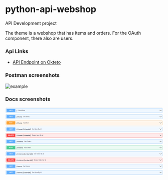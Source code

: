 # python-api-webshop
API Development project

The theme is a webshop that has items and orders. For the OAuth component, there also are users.

### Api Links
- [API Endpoint on Okteto](https://example-rmetdep.cloud.okteto.net)

### Postman screenshots
![example](images/example.png)

### Docs screenshots
![docs](images/docs.png)